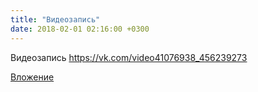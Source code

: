 ```yaml
---
title: "Видеозапись"
date: 2018-02-01 02:16:00 +0300
---
```


Видеозапись
https://vk.com/video41076938_456239273

[Вложение](https://vk.com/video41076938_456239273)
